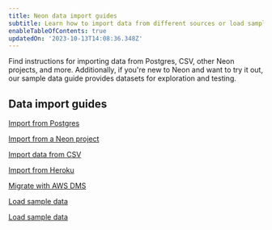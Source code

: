 ```yaml
---
title: Neon data import guides
subtitle: Learn how to import data from different sources or load sample data
enableTableOfContents: true
updatedOn: '2023-10-13T14:08:36.348Z'
---
```


Find instructions for importing data from Postgres, CSV, other Neon projects, and more. Additionally, if you're new to Neon and want to try it out, our sample data guide provides datasets for exploration and testing.

## Data import guides

<DetailIconCards>

<a href="/docs/import/import-from-postgres" description="Import data from another Postgres database using pg_dump and pg_restore" icon="import">Import from Postgres</a>

<a href="/docs/import/import-from-neon" description="Import data from another Neon project for Postgres version upgrades or region migration" icon="import">Import from a Neon project</a>

<a href="/docs/import/import-from-csv" description="Import data from a CSV file using the psql command-line utility" icon="import">Import data from CSV</a>

<a href="/docs/import/import-from-heroku" description="Import data from a Heroku Postgres database to a Neon Postgres database" icon="import">Import from Heroku</a>

<a href="/docs/import/migrate-aws-dms" description="Migrate data from another database source to Neon using the AWS Data Migration Service" icon="import">Migrate with AWS DMS</a>

<a href="/docs/import/import-sample-data" description="Load one of several sample datasets for exploration and testing" icon="import">Load sample data</a>

<a href="/docs/import/migrate-mysql" description="Learn how to migrate your MySQL database to Neon Postgres using pgloader." icon="import">Load sample data</a>

</DetailIconCards>
